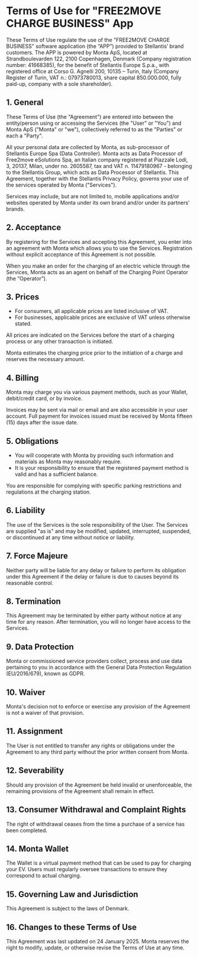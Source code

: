 # Terms of Use for "FREE2MOVE CHARGE BUSINESS" App

These Terms of Use regulate the use of the "FREE2MOVE CHARGE BUSINESS" software application (the “APP”) provided to Stellantis’ brand customers. The APP is powered by Monta ApS, located at Strandboulevarden 122, 2100 Copenhagen, Denmark (Company registration number: 41668385), for the benefit of Stellantis Europe S.p.a., with registered office at Corso G. Agnelli 200, 10135 – Turin, Italy (Company Register of Turin, VAT n.: 07973780013, share capital 850.000.000, fully paid-up, company with a sole shareholder).
## 1. General
These Terms of Use (the "Agreement") are entered into between the entity/person using or accessing the Services (the "User" or "You") and Monta ApS ("Monta" or "we"), collectively referred to as the "Parties" or each a "Party".

All your personal data are collected by Monta, as sub-processor of Stellantis Europe Spa (Data Controller). Monta acts as Data Processor of Free2move eSolutions Spa, an Italian company registered at Piazzale Lodi, 3, 20137, Milan, under no. 2605587, tax and VAT n. 11479180967 - belonging to the Stellantis Group, which acts as Data Processor of Stellantis. This Agreement, together with the Stellantis Privacy Policy, governs your use of the services operated by Monta ("Services"). 

Services may include, but are not limited to, mobile applications and/or websites operated by Monta under its own brand and/or under its partners' brands. 
## 2. Acceptance
By registering for the Services and accepting this Agreement, you enter into an agreement with Monta which allows you to use the Services. Registration without explicit acceptance of this Agreement is not possible. 

When you make an order for the charging of an electric vehicle through the Services, Monta acts as an agent on behalf of the Charging Point Operator (the “Operator”). 
## 3. Prices
- For consumers, all applicable prices are listed inclusive of VAT. 
- For businesses, applicable prices are exclusive of VAT unless otherwise stated. 

All prices are indicated on the Services before the start of a charging process or any other transaction is initiated. 

Monta estimates the charging price prior to the initiation of a charge and reserves the necessary amount. 
## 4. Billing
Monta may charge you via various payment methods, such as your Wallet, debit/credit card, or by invoice. 

Invoices may be sent via mail or email and are also accessible in your user account. Full payment for invoices issued must be received by Monta fifteen (15) days after the issue date. 
## 5. Obligations
- You will cooperate with Monta by providing such information and materials as Monta may reasonably require. 
- It is your responsibility to ensure that the registered payment method is valid and has a sufficient balance. 

You are responsible for complying with specific parking restrictions and regulations at the charging station.
## 6. Liability
The use of the Services is the sole responsibility of the User. The Services are supplied "as is" and may be modified, updated, interrupted, suspended, or discontinued at any time without notice or liability.
## 7. Force Majeure
Neither party will be liable for any delay or failure to perform its obligation under this Agreement if the delay or failure is due to causes beyond its reasonable control.
## 8. Termination
This Agreement may be terminated by either party without notice at any time for any reason. After termination, you will no longer have access to the Services.
## 9. Data Protection
Monta or commissioned service providers collect, process and use data pertaining to you in accordance with the General Data Protection Regulation (EU/2016/679), known as GDPR.
## 10. Waiver
Monta's decision not to enforce or exercise any provision of the Agreement is not a waiver of that provision.
## 11. Assignment
The User is not entitled to transfer any rights or obligations under the Agreement to any third party without the prior written consent from Monta.
## 12. Severability
Should any provision of the Agreement be held invalid or unenforceable, the remaining provisions of the Agreement shall remain in effect.
## 13. Consumer Withdrawal and Complaint Rights
The right of withdrawal ceases from the time a purchase of a service has been completed.
## 14. Monta Wallet
The Wallet is a virtual payment method that can be used to pay for charging your EV. Users must regularly oversee transactions to ensure they correspond to actual charging.
## 15. Governing Law and Jurisdiction
This Agreement is subject to the laws of Denmark. 
## 16. Changes to these Terms of Use
This Agreement was last updated on 24 January 2025. Monta reserves the right to modify, update, or otherwise revise the Terms of Use at any time. 
